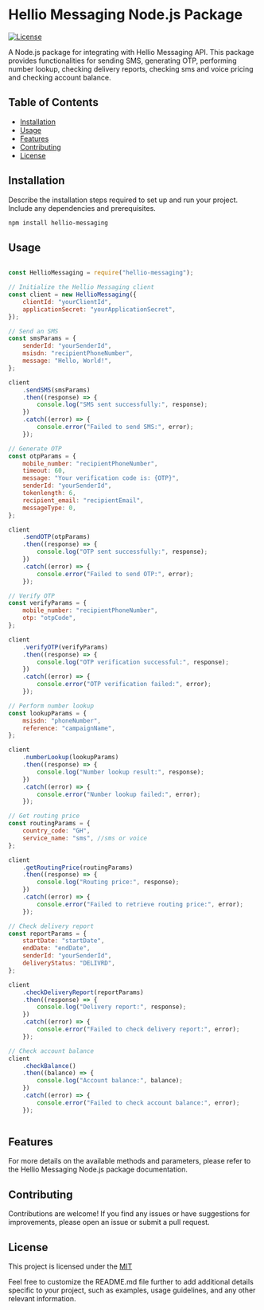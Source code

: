 # Hellio Messaging Node.js Package

[![License](https://img.shields.io/badge/License-MIT-blue.svg)](LICENSE)

A Node.js package for integrating with Hellio Messaging API. This package provides functionalities for sending SMS, generating OTP, performing number lookup, checking delivery reports, checking sms and voice pricing and checking account balance.

## Table of Contents

- [Installation](#installation)
- [Usage](#usage)
- [Features](#features)
- [Contributing](#contributing)
- [License](#license)

## Installation

Describe the installation steps required to set up and run your project. Include any dependencies and prerequisites.

```bash
npm install hellio-messaging

```

## Usage

```js

const HellioMessaging = require("hellio-messaging");

// Initialize the Hellio Messaging client
const client = new HellioMessaging({
    clientId: "yourClientId",
    applicationSecret: "yourApplicationSecret",
});

// Send an SMS
const smsParams = {
    senderId: "yourSenderId",
    msisdn: "recipientPhoneNumber",
    message: "Hello, World!",
};

client
    .sendSMS(smsParams)
    .then((response) => {
        console.log("SMS sent successfully:", response);
    })
    .catch((error) => {
        console.error("Failed to send SMS:", error);
    });

// Generate OTP
const otpParams = {
    mobile_number: "recipientPhoneNumber",
    timeout: 60,
    message: "Your verification code is: {OTP}",
    senderId: "yourSenderId",
    tokenlength: 6,
    recipient_email: "recipientEmail",
    messageType: 0,
};

client
    .sendOTP(otpParams)
    .then((response) => {
        console.log("OTP sent successfully:", response);
    })
    .catch((error) => {
        console.error("Failed to send OTP:", error);
    });

// Verify OTP
const verifyParams = {
    mobile_number: "recipientPhoneNumber",
    otp: "otpCode",
};

client
    .verifyOTP(verifyParams)
    .then((response) => {
        console.log("OTP verification successful:", response);
    })
    .catch((error) => {
        console.error("OTP verification failed:", error);
    });

// Perform number lookup
const lookupParams = {
    msisdn: "phoneNumber",
    reference: "campaignName",
};

client
    .numberLookup(lookupParams)
    .then((response) => {
        console.log("Number lookup result:", response);
    })
    .catch((error) => {
        console.error("Number lookup failed:", error);
    });

// Get routing price
const routingParams = {
    country_code: "GH",
    service_name: "sms", //sms or voice
};

client
    .getRoutingPrice(routingParams)
    .then((response) => {
        console.log("Routing price:", response);
    })
    .catch((error) => {
        console.error("Failed to retrieve routing price:", error);
    });

// Check delivery report
const reportParams = {
    startDate: "startDate",
    endDate: "endDate",
    senderId: "yourSenderId",
    deliveryStatus: "DELIVRD",
};

client
    .checkDeliveryReport(reportParams)
    .then((response) => {
        console.log("Delivery report:", response);
    })
    .catch((error) => {
        console.error("Failed to check delivery report:", error);
    });

// Check account balance
client
    .checkBalance()
    .then((balance) => {
        console.log("Account balance:", balance);
    })
    .catch((error) => {
        console.error("Failed to check account balance:", error);
    });



```


## Features

For more details on the available methods and parameters, please refer to the Hellio Messaging Node.js package documentation.


## Contributing

Contributions are welcome! If you find any issues or have suggestions for improvements, please open an issue or submit a pull request.

## License

This project is licensed under the [MIT](LICENSE)

Feel free to customize the README.md file further to add additional details specific to your project, such as examples, usage guidelines, and any other relevant information.
